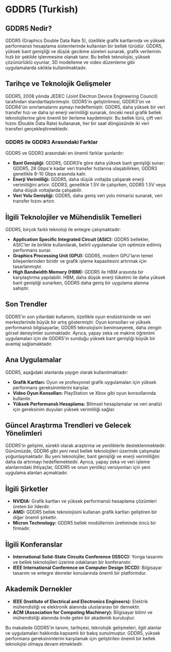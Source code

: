 # GDDR5 (Turkish)

## GDDR5 Nedir?

GDDR5 (Graphics Double Data Rate 5), özellikle grafik kartlarında ve yüksek performanslı hesaplama sistemlerinde kullanılan bir bellek türüdür. GDDR5, yüksek bant genişliği ve düşük gecikme süreleri sunarak, grafik verilerinin hızlı bir şekilde işlenmesine olanak tanır. Bu bellek teknolojisi, yüksek çözünürlüklü oyunlar, 3D modelleme ve video düzenleme gibi uygulamalarda sıklıkla kullanılmaktadır.

## Tarihçe ve Teknolojik Gelişmeler

GDDR5, 2008 yılında JEDEC (Joint Electron Device Engineering Council) tarafından standartlaştırılmıştır. GDDR5'in geliştirilmesi, GDDR3'ün ve GDDR4'ün sınırlamalarını aşmayı hedeflemiştir. GDDR5, daha yüksek bir veri transfer hızı ve daha iyi enerji verimliliği sunarak, önceki nesil grafik bellek teknolojilerine göre önemli bir ilerleme kaydetmiştir. Bu bellek türü, çift veri hızını (Double Data Rate) kullanarak, her bir saat döngüsünde iki veri transferi gerçekleştirmektedir.

### GDDR5 ile GDDR3 Arasındaki Farklar

GDDR5 ve GDDR3 arasındaki en önemli farklar şunlardır:

- **Bant Genişliği:** GDDR5, GDDR3’e göre daha yüksek bant genişliği sunar; GDDR5, 28 Gbps'e kadar veri transfer hızlarına ulaşabilirken, GDDR3 genellikle 8-10 Gbps arasında kalır.
- **Enerji Verimliliği:** GDDR5, daha düşük voltajda çalışarak enerji verimliliğini artırır. GDDR3, genellikle 1.5V ile çalışırken, GDDR5 1.5V veya daha düşük voltajlarda çalışabilir.
- **Veri Yolu Genişliği:** GDDR5, daha geniş veri yolu mimarisi sunarak, veri transfer hızını artırır.

## İlgili Teknolojiler ve Mühendislik Temelleri

GDDR5, birçok farklı teknoloji ile entegre çalışmaktadır:

- **Application Specific Integrated Circuit (ASIC):** GDDR5 bellekler, ASIC'ler ile birlikte kullanılarak, belirli uygulamalar için optimize edilmiş performans sunar.
- **Graphics Processing Unit (GPU):** GDDR5, modern GPU'ların temel bileşenlerinden biridir ve grafik işleme kapasitesini artırmak için tasarlanmıştır.
- **High Bandwidth Memory (HBM):** GDDR5 ile HBM arasında bir karşılaştırma yapılabilir. HBM, daha düşük enerji tüketimi ile daha yüksek bant genişliği sunarken, GDDR5 daha geniş bir uygulama alanına sahiptir.

## Son Trendler

GDDR5'in son yıllardaki kullanımı, özellikle oyun endüstrisinde ve veri merkezlerinde büyük bir artış göstermiştir. Oyun konsolları ve yüksek performanslı bilgisayarlar, GDDR5 teknolojisini benimseyerek, daha zengin görsel deneyimler sunmaktadır. Ayrıca, yapay zeka ve makine öğrenimi uygulamaları için de GDDR5'in sunduğu yüksek bant genişliği büyük bir avantaj sağlamaktadır.

## Ana Uygulamalar

GDDR5, aşağıdaki alanlarda yaygın olarak kullanılmaktadır:

- **Grafik Kartları:** Oyun ve profesyonel grafik uygulamaları için yüksek performans gereksinimlerini karşılar.
- **Video Oyun Konsolları:** PlayStation ve Xbox gibi oyun konsollarında kullanılır.
- **Yüksek Performanslı Hesaplama:** Bilimsel hesaplamalar ve veri analizi için gereksinim duyulan yüksek verimliliği sağlar.

## Güncel Araştırma Trendleri ve Gelecek Yönelimleri

GDDR5'in gelişimi, sürekli olarak araştırma ve yeniliklerle desteklenmektedir. Günümüzde, GDDR6 gibi yeni nesil bellek teknolojileri üzerinde çalışmalar yoğunlaşmaktadır. Bu yeni teknolojiler, bant genişliği ve enerji verimliliğini daha da artırmayı hedeflemektedir. Ayrıca, yapay zeka ve veri işleme alanlarındaki ihtiyaçlar, GDDR5 ve onun yenilikçi versiyonları için yeni uygulama alanları açmaktadır.

## İlgili Şirketler

- **NVIDIA:** Grafik kartları ve yüksek performanslı hesaplama çözümleri üreten bir liderdir.
- **AMD:** GDDR5 bellek teknolojisini kullanan grafik kartları geliştiren bir diğer önemli şirkettir.
- **Micron Technology:** GDDR5 bellek modüllerinin üretiminde öncü bir firmadır.

## İlgili Konferanslar

- **International Solid-State Circuits Conference (ISSCC):** Yonga tasarımı ve bellek teknolojileri üzerine odaklanan bir konferanstır.
- **IEEE International Conference on Computer Design (ICCD):** Bilgisayar tasarımı ve entegre devreler konularında önemli bir platformdur.

## Akademik Dernekler

- **IEEE (Institute of Electrical and Electronics Engineers):** Elektrik mühendisliği ve elektronik alanında uluslararası bir dernektir.
- **ACM (Association for Computing Machinery):** Bilgisayar bilimi ve mühendisliği alanında önde gelen bir akademik kuruluştur.

Bu makalede GDDR5'in tanımı, tarihçesi, teknolojik gelişmeleri, ilgili alanlar ve uygulamaları hakkında kapsamlı bir bakış sunulmuştur. GDDR5, yüksek performans gereksinimlerini karşılamak için geliştirilen önemli bir bellek teknolojisi olmaya devam etmektedir.